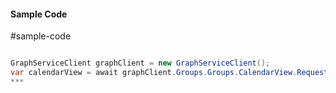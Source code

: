 #### Sample Code
#sample-code 

```C#

GraphServiceClient graphClient = new GraphServiceClient();
var calendarView = await graphClient.Groups.Groups.CalendarView.Request().GetAsync();
*** 

```
